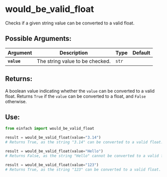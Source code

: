 # would_be_valid_float

Checks if a given string value can be converted to a valid float.

## Possible Arguments:

| Argument    | Description                                                  | Type     | Default |
| ----------- | ------------------------------------------------------------ | -------- | ------- |
| **`value`** | The string value to be checked.                              | `str`    |         |

## Returns:

A boolean value indicating whether the `value` can be converted to a valid float. Returns `True` if the `value` can be converted to a float, and `False` otherwise.

## Use:
```python
from einfach import would_be_valid_float

result = would_be_valid_float(value="3.14")
# Returns True, as the string "3.14" can be converted to a valid float.

result = would_be_valid_float(value="Hello")
# Returns False, as the string "Hello" cannot be converted to a valid float.

result = would_be_valid_float(value="123")
# Returns True, as the string "123" can be converted to a valid float.
```